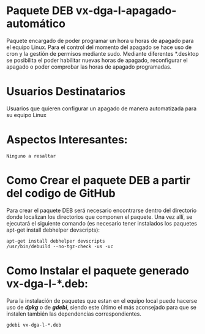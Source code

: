 # Paquete DEB vx-dga-l-apagado-automático

Paquete encargado de poder programar un hora u horas de apagado para el equipo Linux.
Para el control del momento del apagado se hace uso de cron y la gestión de permisos mediante sudo.
Mediante diferentes *.desktop se posibilita el poder habilitar nuevas horas de apagado, reconfigurar el apagado o poder comprobar las horas de apagado programadas.

# Usuarios Destinatarios

Usuarios que quieren configurar un apagado de manera automatizada para su equipo Linux

# Aspectos Interesantes:
```
Ninguno a resaltar
```
# Como Crear el paquete DEB a partir del codigo de GitHub
Para crear el paquete DEB será necesario encontrarse dentro del directorio donde localizan los directorios que componen el paquete.  Una vez allí, se ejecutará el siguiente comando (es necesario tener instalados los paquetes apt-get install debhelper devscripts):

```
apt-get install debhelper devscripts
/usr/bin/debuild --no-tgz-check -us -uc
```

# Como Instalar el paquete generado vx-dga-l-*.deb:
Para la instalación de paquetes que estan en el equipo local puede hacerse uso de ***dpkg*** o de ***gdebi***, siendo este último el más aconsejado para que se instalen también las dependencias correspondientes.
```
gdebi vx-dga-l-*.deb
```
